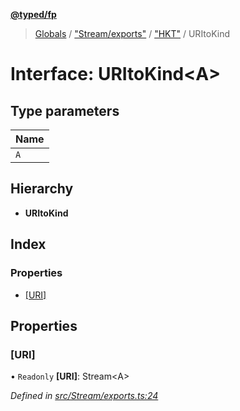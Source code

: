 **[@typed/fp](../README.md)**

> [Globals](../globals.md) / ["Stream/exports"](../modules/_stream_exports_.md) / ["HKT"](../modules/_stream_exports_._hkt_.md) / URItoKind

# Interface: URItoKind\<A>

## Type parameters

Name |
------ |
`A` |

## Hierarchy

* **URItoKind**

## Index

### Properties

* [[URI]](_stream_exports_._hkt_.uritokind.md#[uri])

## Properties

### [URI]

• `Readonly` **[URI]**: Stream\<A>

*Defined in [src/Stream/exports.ts:24](https://github.com/TylorS/typed-fp/blob/f129829/src/Stream/exports.ts#L24)*
